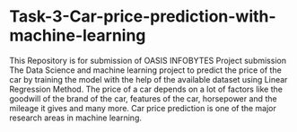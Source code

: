 # Task-3-Car-price-prediction-with-machine-learning
This Repository is for submission of OASIS INFOBYTES Project submission
The Data Science and machine learning project to predict the price of the car by training the model with the help of the available dataset using Linear Regression Method.
The price of a car depends on a lot of factors like the goodwill of the brand of the car, features of the car, horsepower and the mileage it gives and many more. Car price prediction is one of the major research areas in machine learning.
